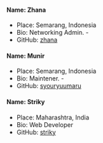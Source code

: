 #### Name: Zhana

- Place: Semarang, Indonesia
- Bio: Networking Admin. -
- GitHub: [zhana](https://github.com/nearfoe1)

#### Name: Munir

- Place: Semarang, Indonesia
- Bio: Maintener. -
- GitHub: [syouryuumaru](https://github.com/syouryuumaru)

#### Name: Striky

- Place: Maharashtra, India
- Bio: Web Developer
- GitHub: [striky](https://github.com/adityahajari14)
